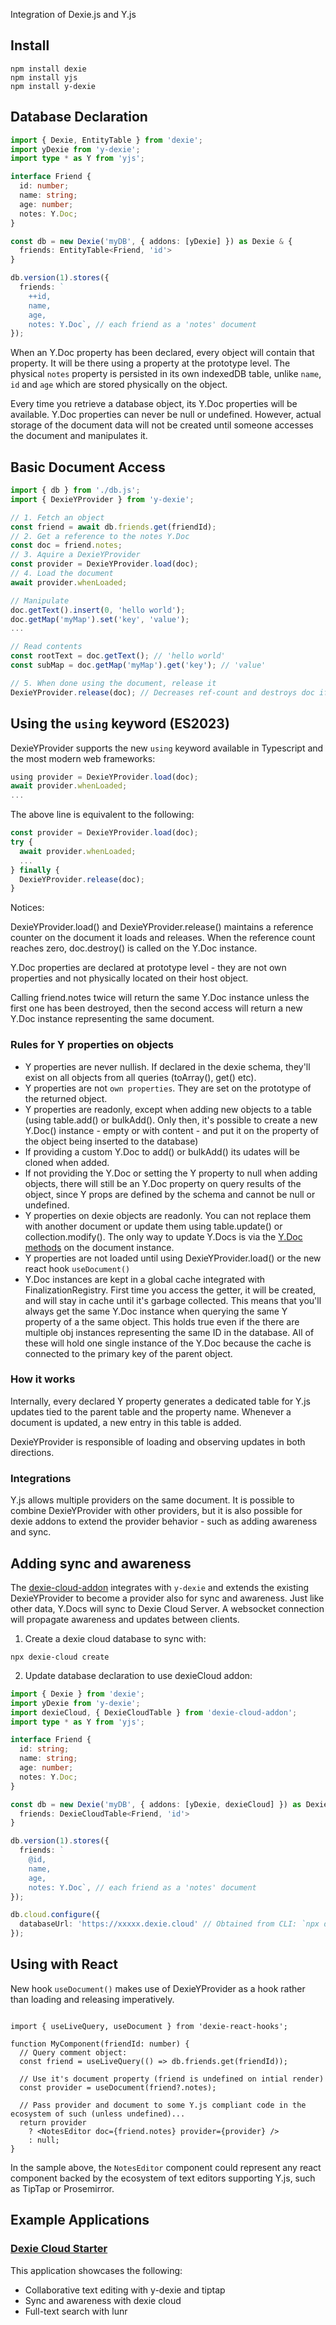 Integration of Dexie.js and Y.js

## Install

```
npm install dexie
npm install yjs
npm install y-dexie
```

## Database Declaration

```ts
import { Dexie, EntityTable } from 'dexie';
import yDexie from 'y-dexie';
import type * as Y from 'yjs';

interface Friend {
  id: number;
  name: string;
  age: number;
  notes: Y.Doc;
}

const db = new Dexie('myDB', { addons: [yDexie] }) as Dexie & {
  friends: EntityTable<Friend, 'id'>
}

db.version(1).stores({
  friends: `
    ++id,
    name,
    age,
    notes: Y.Doc`, // each friend as a 'notes' document
});
```

When an Y.Doc property has been declared, every object will contain that property. It
will be there using a property at the prototype level. The physical `notes` property
is persisted in its own indexedDB table, unlike `name`, `id` and `age` which are
stored physically on the object.

Every time you retrieve a database object, its Y.Doc properties will be available. Y.Doc
properties can never be null or undefined. However, actual storage of the document data will not
be created until someone accesses the document and manipulates it.

## Basic Document Access

```ts
import { db } from './db.js';
import { DexieYProvider } from 'y-dexie';

// 1. Fetch an object
const friend = await db.friends.get(friendId);
// 2. Get a reference to the notes Y.Doc
const doc = friend.notes;
// 3. Aquire a DexieYProvider
const provider = DexieYProvider.load(doc);
// 4. Load the document
await provider.whenLoaded;

// Manipulate
doc.getText().insert(0, 'hello world');
doc.getMap('myMap').set('key', 'value');
...

// Read contents
const rootText = doc.getText(); // 'hello world'
const subMap = doc.getMap('myMap').get('key'); // 'value'

// 5. When done using the document, release it
DexieYProvider.release(doc); // Decreases ref-count and destroys doc if not accessed anymore.

```

## Using the `using` keyword (ES2023)

DexieYProvider supports the new `using` keyword available in Typescript and the most modern web frameworks:

```ts
using provider = DexieYProvider.load(doc);
await provider.whenLoaded;
...
```

The above line is equivalent to the following:

```ts
const provider = DexieYProvider.load(doc);
try {
  await provider.whenLoaded;
  ...
} finally {
  DexieYProvider.release(doc);
}
```

Notices:

DexieYProvider.load() and DexieYProvider.release() maintains a reference counter
on the document it loads and releases. When the reference count reaches zero, doc.destroy() is called on the Y.Doc instance.

Y.Doc properties are declared at prototype level - they are not own properties and not physically located on their host object.

Calling friend.notes twice will return the same Y.Doc instance unless the first one has been destroyed, then the second access will return a new Y.Doc instance representing the same document.

### Rules for Y properties on objects

* Y properties are never nullish. If declared in the dexie schema, they'll exist on all objects from all queries (toArray(), get() etc).
* Y properties are not `own properties`. They are set on the prototype of the returned object.
* Y properties are readonly, except when adding new objects to a table (using table.add() or bulkAdd(). Only then, it's possible to create a new Y.Doc() instance - empty or with content - and put it on the property of the object being inserted to the database)
* If providing a custom Y.Doc to add() or bulkAdd() its udates will be cloned when added.
* If not providing the Y.Doc or setting the Y property to null when adding objects, there will still be an Y.Doc property on query results of the object, since Y props are defined by the schema and cannot be null or undefined.
* Y properties on dexie objects are readonly. You can not replace them with another document or update them using table.update() or collection.modify(). The only way to update Y.Docs is via the [Y.Doc methods](https://docs.yjs.dev/api/y.doc) on the document instance.
* Y properties are not loaded until using DexieYProvider.load() or the new react hook `useDocument()`
* Y.Doc instances are kept in a global cache integrated with FinalizationRegistry. First time you access the getter, it will be created, and will stay in cache until it's garbage collected. This means that you'll always get the same Y.Doc instance when querying the same Y property of a the same object. This holds true even if the there are multiple obj instances representing the same ID in the database. All of these will hold one single instance of the Y.Doc because the cache is connected to the primary key of the parent object.

### How it works

Internally, every declared Y property generates a dedicated table for Y.js updates tied to the parent table and the property name. Whenever a document is updated, a new entry in this table is added.

DexieYProvider is responsible of loading and observing updates in both directions.

### Integrations

Y.js allows multiple providers on the same document. It is possible to combine DexieYProvider with other providers, but it is also possible for dexie addons to extend the provider behavior - such as adding awareness and sync.

## Adding sync and awareness

The [dexie-cloud-addon](https://dexie.org/cloud/docs/dexie-cloud-addon) integrates with `y-dexie` and extends the existing DexieYProvider to become a provider also for sync and awareness. Just like other data, Y.Docs
will sync to Dexie Cloud Server. A websocket connection will propagate awareness
and updates between clients.

1. Create a dexie cloud database to sync with:

```
npx dexie-cloud create
```

2. Update database declaration to use dexieCloud addon:

```ts
import { Dexie } from 'dexie';
import yDexie from 'y-dexie';
import dexieCloud, { DexieCloudTable } from 'dexie-cloud-addon';
import type * as Y from 'yjs';

interface Friend {
  id: string;
  name: string;
  age: number;
  notes: Y.Doc;
}

const db = new Dexie('myDB', { addons: [yDexie, dexieCloud] }) as Dexie & {
  friends: DexieCloudTable<Friend, 'id'>
}

db.version(1).stores({
  friends: `
    @id,
    name,
    age,
    notes: Y.Doc`, // each friend as a 'notes' document
});

db.cloud.configure({
  databaseUrl: 'https://xxxxx.dexie.cloud' // Obtained from CLI: `npx dexie-cloud create`
});
```


## Using with React

New hook `useDocument()` makes use of DexieYProvider as a hook rather than loading and releasing imperatively.

```tsx

import { useLiveQuery, useDocument } from 'dexie-react-hooks';

function MyComponent(friendId: number) {
  // Query comment object:
  const friend = useLiveQuery(() => db.friends.get(friendId));

  // Use it's document property (friend is undefined on intial render)
  const provider = useDocument(friend?.notes);

  // Pass provider and document to some Y.js compliant code in the ecosystem of such (unless undefined)...
  return provider
    ? <NotesEditor doc={friend.notes} provider={provider} />
    : null;
}
```

In the sample above, the `NotesEditor` component could represent any react component backed
by the ecosystem of text editors supporting Y.js, such as TipTap or Prosemirror.

## Example Applications

### [Dexie Cloud Starter](https://github.com/dexie/dexie-cloud-starter)

This application showcases the following:

* Collaborative text editing with y-dexie and tiptap
* Sync and awareness with dexie cloud
* Full-text search with lunr

